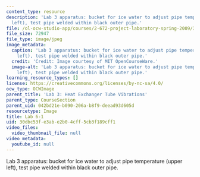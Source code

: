 ```yaml
---
content_type: resource
description: 'Lab 3 apparatus: bucket for ice water to adjust pipe temperature (upper
  left), test pipe welded within black outer pipe.'
file: /ol-ocw-studio-app/courses/2-672-project-laboratory-spring-2009/30dbc53fe3abe2b04cff5cb3f189cff1_lab6-1.jpg
file_size: 72947
file_type: image/jpeg
image_metadata:
  caption: 'Lab 3 apparatus: bucket for ice water to adjust pipe temperature (upper
    left), test pipe welded within black outer pipe.'
  credit: 'Credit: Image courtesy of MIT OpenCourseWare.'
  image-alt: 'Lab 3 apparatus: bucket for ice water to adjust pipe temperature (upper
    left), test pipe welded within black outer pipe.'
learning_resource_types: []
license: https://creativecommons.org/licenses/by-nc-sa/4.0/
ocw_type: OCWImage
parent_title: 'Lab 3: Heat Exchanger Tube Vibrations'
parent_type: CourseSection
parent_uid: 042bd21e-b090-206a-b8f9-deead93d605d
resourcetype: Image
title: Lab 6-1
uid: 30dbc53f-e3ab-e2b0-4cff-5cb3f189cff1
video_files:
  video_thumbnail_file: null
video_metadata:
  youtube_id: null
---
```

Lab 3 apparatus: bucket for ice water to adjust pipe temperature (upper left), test pipe welded within black outer pipe.
